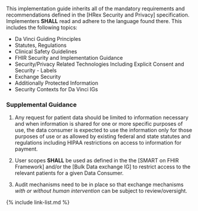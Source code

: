 <div markdown='1' class="new-content">

This implementation guide inherits all of the mandatory requirements and recommendations defined in the [HRex Security and Privacy] specification.   Implementers **SHALL** read and adhere to the language found there. This includes the following topics:

- Da Vinci Guiding Principles
- Statutes, Regulations
- Clinical Safety Guidelines
- FHIR Security and Implementation Guidance
- Security/Privacy Related Technologies Including Explicit Consent and Security - Labels
- Exchange Security
- Additionally Protected Information
- Security Contexts for Da Vinci IGs

### Supplemental Guidance

1. Any request for patient data should be limited to information necessary and when information is shared for one or more specific purposes of use, the data consumer is expected to use the information only for those purposes of use or as allowed by existing federal and state statutes and regulations including HIPAA restrictions on access to information for payment.

1. User scopes **SHALL** be used as defined in the the [SMART on FHIR Framework] and/or the [Bulk Data exchange IG] to restrict access to the relevant patients for a given Data Consumer.

1. Audit mechanisms need to be in place so that exchange mechanisms *with or without human intervention* can be subject to review/oversight.

</div>

{% include link-list.md %}

